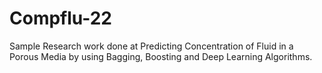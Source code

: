 # Compflu-22
Sample Research work done at Predicting Concentration of Fluid in a Porous Media by using Bagging, Boosting and Deep Learning Algorithms.
